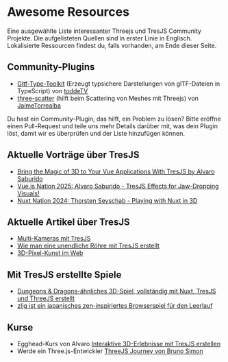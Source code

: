 # Awesome Resources

Eine ausgewählte Liste interessanter Threejs und TresJS Community Projekte. Die aufgelisteten Quellen sind in erster Linie in Englisch. Lokalisierte Ressourcen findest du, falls vorhanden, am Ende dieser Seite.

## Community-Plugins

- [Gltf-Type-Toolkit](https://github.com/toddeTV/gltf-type-toolkit) (Erzeugt typsichere Darstellungen von glTF-Dateien in TypeScript) von [toddeTV](https://github.com/toddeTV)
- [three-scatter](https://github.com/JaimeTorrealba/three-scatter) (hilft beim Scattering von Meshes mit Threejs) von [JaimeTorrealba](https://github.com/JaimeTorrealba)

Du hast ein Community-Plugin, das hilft, ein Problem zu lösen?
Bitte eröffne einen Pull-Request und teile uns mehr Details darüber mit, was dein Plugin löst, damit wir es überprüfen und der Liste hinzufügen können.

## Aktuelle Vorträge über TresJS

- [Bring the Magic of 3D to Your Vue Applications With TresJS by Alvaro Saburido](https://www.youtube.com/watch?v=k_BEfbY9wrw)
- [Vue.js Nation 2025: Alvaro Saburido - TresJS Effects for Jaw-Dropping Visuals!](https://www.youtube.com/watch?v=MVwN7DAzMFo)
- [Nuxt Nation 2024: Thorsten Seyschab - Playing with Nuxt in 3D](https://www.youtube.com/watch?v=o5zTGtHb5-o)

## Aktuelle Artikel über TresJS

- [Multi-Kameras mit TresJS](https://medium.com/stackademic/multi-cameras-with-tresjs-26a54d06878e)
- [Wie man eine unendliche Röhre mit TresJS erstellt](https://medium.com/stackademic/how-to-create-an-infinite-tube-with-tresjs-e9ff4fc76e86)
- [3D-Pixel-Kunst im Web](https://medium.com/@Jaimebboyjt/3d-pixel-art-on-the-web-f70fbf68fb4f)

## Mit TresJS erstellte Spiele

- [Dungeons & Dragons-ähnliches 3D-Spiel, vollständig mit Nuxt, TresJS und ThreeJS erstellt](https://nuxt-3d-dnd-game.fly.dev/)
- [zlig ist ein japanisches zen-inspiriertes Browserspiel für den Leerlauf](https://zlig.net/game)

## Kurse

- Egghead-Kurs von Alvaro [Interaktive 3D-Erlebnisse mit TresJS erstellen](https://egghead.io/courses/create-interactive-3d-experiences-with-tresjs-004057c2)
- Werde ein Three.js-Entwickler [ThreeJS Journey von Bruno Simon](https://threejs-journey.com/?c=p3)
